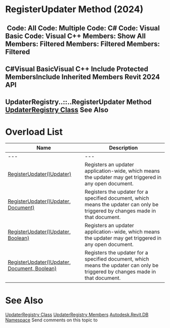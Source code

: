 # RegisterUpdater Method (2024)

﻿
 Code: All Code: Multiple Code: C# Code: Visual Basic Code: Visual C++  Members: Show All Members: Filtered Members: Filtered Members: Filtered   
---  
C#Visual BasicVisual C++
Include Protected MembersInclude Inherited Members
Revit 2024 API  
---  
UpdaterRegistry..::..RegisterUpdater Method   
[UpdaterRegistry Class](4f24f516-5274-1420-f255-458c0af5d318.md "UpdaterRegistry Class") See Also  
---  
# Overload List
| Name | Description |
| --- | --- |
| --- | --- | --- |
| [RegisterUpdater(IUpdater)](9585644f-5bbd-03ab-45f1-0473d2c2b0da.md "RegisterUpdater Method \(IUpdater\)") | Registers an updater application-wide, which means the updater may get triggered in any open document. |
| [RegisterUpdater(IUpdater, Document)](45900175-06d0-294f-4f4e-c11098e4adab.md "RegisterUpdater Method \(IUpdater, Document\)") | Registers the updater for a specified document, which means the updater can only be triggered by changes made in that document. |
| [RegisterUpdater(IUpdater, Boolean)](edffd44c-2511-c9ee-f330-5cd77414d0e9.md "RegisterUpdater Method \(IUpdater, Boolean\)") | Registers an updater application-wide, which means the updater may get triggered in any open document. |
| [RegisterUpdater(IUpdater, Document, Boolean)](b83ef3b6-e567-97ae-c33c-181b281b3287.md "RegisterUpdater Method \(IUpdater, Document, Boolean\)") | Registers the updater for a specified document, which means the updater can only be triggered by changes made in that document. |

# See Also
[UpdaterRegistry Class](4f24f516-5274-1420-f255-458c0af5d318.md "UpdaterRegistry Class")
[UpdaterRegistry Members](824f2c8a-1f99-72be-4661-b613f0330bb3.md "UpdaterRegistry Members")
[Autodesk.Revit.DB Namespace](87546ba7-461b-c646-cbb1-2cb8f5bff8b2.md "Autodesk.Revit.DB Namespace")
Send comments on this topic to 